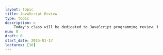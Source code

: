 ```yaml
---
layout: topic
title: JavaScript Review
type: topic
description: >
    Today's class will be dedicated to JavaScript programming review. Please review the study guide and practice problems, and come prepared to ask questions!
num: 8
draft: 0
start_date: 2025-03-17
lectures: [16]
---
```


